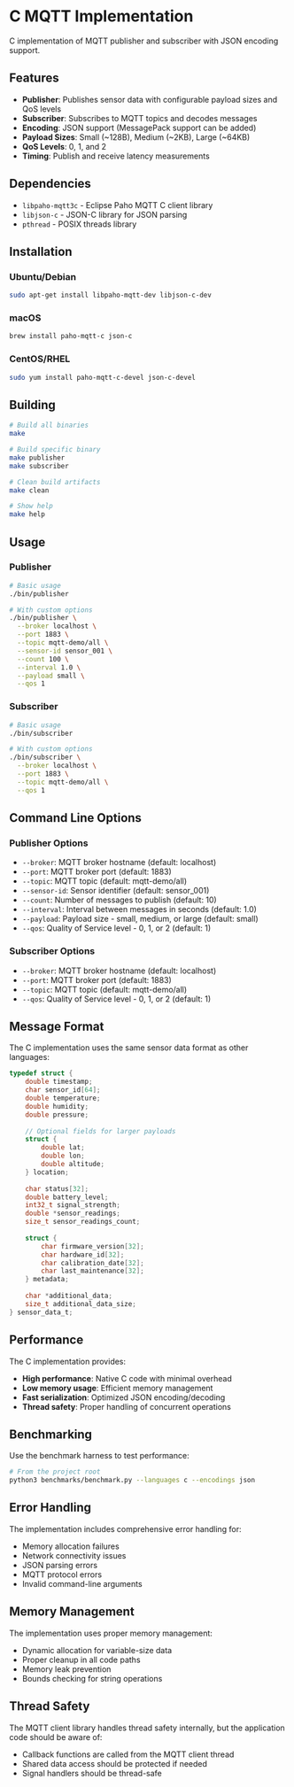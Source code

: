 # C MQTT Implementation

C implementation of MQTT publisher and subscriber with JSON encoding support.

## Features

- **Publisher**: Publishes sensor data with configurable payload sizes and QoS levels
- **Subscriber**: Subscribes to MQTT topics and decodes messages
- **Encoding**: JSON support (MessagePack support can be added)
- **Payload Sizes**: Small (~128B), Medium (~2KB), Large (~64KB)
- **QoS Levels**: 0, 1, and 2
- **Timing**: Publish and receive latency measurements

## Dependencies

- `libpaho-mqtt3c` - Eclipse Paho MQTT C client library
- `libjson-c` - JSON-C library for JSON parsing
- `pthread` - POSIX threads library

## Installation

### Ubuntu/Debian
```bash
sudo apt-get install libpaho-mqtt-dev libjson-c-dev
```

### macOS
```bash
brew install paho-mqtt-c json-c
```

### CentOS/RHEL
```bash
sudo yum install paho-mqtt-c-devel json-c-devel
```

## Building

```bash
# Build all binaries
make

# Build specific binary
make publisher
make subscriber

# Clean build artifacts
make clean

# Show help
make help
```

## Usage

### Publisher

```bash
# Basic usage
./bin/publisher

# With custom options
./bin/publisher \
  --broker localhost \
  --port 1883 \
  --topic mqtt-demo/all \
  --sensor-id sensor_001 \
  --count 100 \
  --interval 1.0 \
  --payload small \
  --qos 1
```

### Subscriber

```bash
# Basic usage
./bin/subscriber

# With custom options
./bin/subscriber \
  --broker localhost \
  --port 1883 \
  --topic mqtt-demo/all \
  --qos 1
```

## Command Line Options

### Publisher Options

- `--broker`: MQTT broker hostname (default: localhost)
- `--port`: MQTT broker port (default: 1883)
- `--topic`: MQTT topic (default: mqtt-demo/all)
- `--sensor-id`: Sensor identifier (default: sensor_001)
- `--count`: Number of messages to publish (default: 10)
- `--interval`: Interval between messages in seconds (default: 1.0)
- `--payload`: Payload size - small, medium, or large (default: small)
- `--qos`: Quality of Service level - 0, 1, or 2 (default: 1)

### Subscriber Options

- `--broker`: MQTT broker hostname (default: localhost)
- `--port`: MQTT broker port (default: 1883)
- `--topic`: MQTT topic (default: mqtt-demo/all)
- `--qos`: Quality of Service level - 0, 1, or 2 (default: 1)

## Message Format

The C implementation uses the same sensor data format as other languages:

```c
typedef struct {
    double timestamp;
    char sensor_id[64];
    double temperature;
    double humidity;
    double pressure;
    
    // Optional fields for larger payloads
    struct {
        double lat;
        double lon;
        double altitude;
    } location;
    
    char status[32];
    double battery_level;
    int32_t signal_strength;
    double *sensor_readings;
    size_t sensor_readings_count;
    
    struct {
        char firmware_version[32];
        char hardware_id[32];
        char calibration_date[32];
        char last_maintenance[32];
    } metadata;
    
    char *additional_data;
    size_t additional_data_size;
} sensor_data_t;
```

## Performance

The C implementation provides:

- **High performance**: Native C code with minimal overhead
- **Low memory usage**: Efficient memory management
- **Fast serialization**: Optimized JSON encoding/decoding
- **Thread safety**: Proper handling of concurrent operations

## Benchmarking

Use the benchmark harness to test performance:

```bash
# From the project root
python3 benchmarks/benchmark.py --languages c --encodings json
```

## Error Handling

The implementation includes comprehensive error handling for:

- Memory allocation failures
- Network connectivity issues
- JSON parsing errors
- MQTT protocol errors
- Invalid command-line arguments

## Memory Management

The implementation uses proper memory management:

- Dynamic allocation for variable-size data
- Proper cleanup in all code paths
- Memory leak prevention
- Bounds checking for string operations

## Thread Safety

The MQTT client library handles thread safety internally, but the application code should be aware of:

- Callback functions are called from the MQTT client thread
- Shared data access should be protected if needed
- Signal handlers should be thread-safe